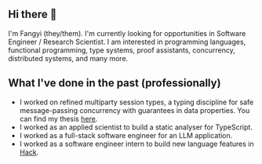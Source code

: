 ## Hi there 👋

I'm Fangyi (they/them). I'm currently looking for opportunities in Software
Engineer / Research Scientist.
I am interested in programming languages, functional programming, type systems,
proof assistants, concurrency, distributed systems, and many more.

## What I've done in the past (professionally)
- I worked on refined multiparty session types, a typing
    discipline for safe message-passing concurrency with guarantees in data
    properties. You can find my thesis
    [here](https://fangyi.io/assets/phd-thesis.pdf).
- I worked as an applied scientist to build a static analyser for TypeScript.
- I worked as a full-stack software engineer for an LLM application.
- I worked as a software engineer intern to build new language features in
    [Hack](https://hacklang.org/).
